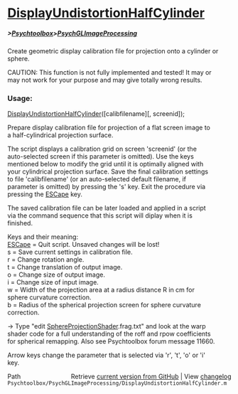 # [DisplayUndistortionHalfCylinder](DisplayUndistortionHalfCylinder)
##### >[Psychtoolbox](Psychtoolbox)>[PsychGLImageProcessing](PsychGLImageProcessing)

Create geometric display calibration file for projection onto a cylinder or sphere.  
  
CAUTION: This function is not fully implemented and tested! It may or  
may not work for your purpose and may give totally wrong results.  
  
### Usage:  
  
[DisplayUndistortionHalfCylinder](DisplayUndistortionHalfCylinder)([calibfilename][, screenid]);  
  
Prepare display calibration file for projection of a flat screen image to  
a half-cylindrical projection surface.  
  
The script displays a calibration grid on screen 'screenid' (or the  
auto-selected screen if this parameter is omitted). Use the keys  
mentioned below to modify the grid until it is optimally aligned with  
your cylindrical projection surface. Save the final calibration settings  
to file 'calibfilename' (or an auto-selected default filename, if  
parameter is omitted) by pressing the 's' key. Exit the procedure via  
pressing the [ESCape](ESCape) key.  
  
The saved calibration file can be later loaded and applied in a script  
via the command sequence that this script will diplay when it is  
finished.  
  
  
Keys and their meaning:  
[ESCape](ESCape) = Quit script. Unsaved changes will be lost!  
s      = Save current settings in calibration file.  
r      = Change rotation angle.  
t      = Change translation of output image.  
o      = Change size of output image.  
i      = Change size of input image.  
w      = Width of the projection area at a radius distance R in cm for  
         sphere curvature correction.  
b      = Radius of the spherical projection screen for sphere curvature correction.  
  
-\> Type "edit [SphereProjectionShader](SphereProjectionShader).frag.txt" and look at the warp  
shader code for a full understanding of the roff and rpow coefficients  
for spherical remapping. Also see Psychtoolbox forum message 11660.  
  
  
Arrow keys change the parameter that is selected via 'r', 't', 'o' or 'i'  
key.  
  




<div class="code_header" style="text-align:right;">
  <span style="float:left;">Path&nbsp;&nbsp;</span> <span class="counter">Retrieve <a href=
  "https://raw.github.com/Psychtoolbox-3/Psychtoolbox-3/beta/Psychtoolbox/PsychGLImageProcessing/DisplayUndistortionHalfCylinder.m">current version from GitHub</a> | View <a href=
  "https://github.com/Psychtoolbox-3/Psychtoolbox-3/commits/beta/Psychtoolbox/PsychGLImageProcessing/DisplayUndistortionHalfCylinder.m">changelog</a></span>
</div>
<div class="code">
  <code>Psychtoolbox/PsychGLImageProcessing/DisplayUndistortionHalfCylinder.m</code>
</div>

